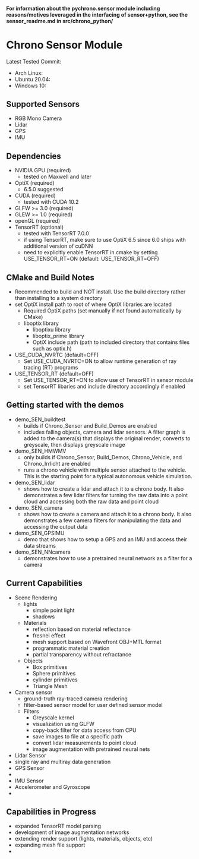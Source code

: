 #### For information about the pychrono.sensor module including reasons/motives leveraged in the interfacing of sensor+python, see the sensor_readme.md in src/chrono_python/

# Chrono Sensor Module
Latest Tested Commit:
 - Arch Linux:
 - Ubuntu 20.04:
 - Windows 10:

## Supported Sensors
 - RGB Mono Camera
 - Lidar
 - GPS
 - IMU

## Dependencies
 - NVIDIA GPU (required)
	 - tested on Maxwell and later
 - OptiX (required)
	 - 6.5.0 suggested
 - CUDA (required)
	 - tested with CUDA 10.2
 - GLFW >= 3.0 (required)
 - GLEW >= 1.0 (required)
 - openGL (required)
 - TensorRT (optional)
     - tested with TensorRT 7.0.0
     - if using TensorRT, make sure to use OptiX 6.5 since 6.0 ships with additional version of cuDNN
     - need to explicitly enable TensorRT in cmake by setting USE_TENSOR_RT=ON (default: USE_TENSOR_RT=OFF)

## CMake and Build Notes
 - Recommended to build and NOT install. Use the build directory rather than installing to a system directory
 - set OptiX install path to root of where OptiX libraries are located
	 - Required OptiX paths (set manually if not found automatically by CMake)
   - liboptix library
	 - liboptixu library
	 - liboptix_prime library
	 - OptiX include path (path to included directory that contains files such as optix.h)
 - USE_CUDA_NVRTC (default=OFF)
   - Set USE_CUDA_NVRTC=ON to allow runtime generation of ray tracing (RT) programs
 - USE_TENSOR_RT (default=OFF)
   - Set USE_TENSOR_RT=ON to allow use of TensorRT in sensor module
   - set TensorRT libaries and include directory accordingly if enabled

## Getting started with the demos
 - demo_SEN_buildtest
	 - builds if Chrono_Sensor and Build_Demos are enabled
	 - includes falling objects, camera and lidar sensors. A filter graph is added to the camera(s) that displays the original render, converts to greyscale, then displays greyscale image
 - demo_SEN_HMWMV
	 - only builds if Chrono_Sensor, Build_Demos, Chrono_Vehicle, and Chrono_Irrlicht are enabled
	 - runs a chrono vehicle with multiple sensor attached to the vehicle. This is the starting point for a typical autonomous vehicle simulation.
 - demo_SEN_lidar
     - shows how to create a lidar and attach it to a chrono body. It also demonstrates a few lidar filters for turning the raw data into a point cloud and accessing both the raw data and point cloud
 - demo_SEN_camera
     - shows how to create a camera and attach it to a chrono body. It also demonstrates a few camera filters for manipulating the data and accessing the output data
 - demo_SEN_GPSIMU
     - demo that shows how to setup a GPS and an IMU and access their data streams
 - demo_SEN_NNcamera
     - demonstrates how to use a pretrained neural network as a filter for a camera


## Current Capabilities
 - Scene Rendering
	 - lights
		 - simple point light
		 - shadows
	 - Materials
		 - reflection based on material reflectance
		 - fresnel effect
		 - mesh support based on Wavefront OBJ+MTL format
		 - programmatic material creation
		 - partial transparency without refractance
	 - Objects
		 - Box primitives
		 - Sphere primitives
		 - cylinder primitives
		 - Triangle Mesh
 - Camera sensor
	 - ground-truth ray-traced camera rendering
	 - filter-based sensor model for user defined sensor model
   - Filters
  	 - Greyscale kernel
  	 - visualization using GLFW
  	 - copy-back filter for data access from CPU
  	 - save images to file at a specific path
  	 - convert lidar measurements to point cloud
  	 - image augmentation with pretrained neural nets
 - Lidar Sensor
  - single ray and multiray data generation
 - GPS Sensor
  -
 - IMU Sensor
  - Accelerometer and Gyroscope
  -

## Capabilities in Progress
 - expanded TensorRT model parsing
 - development of image augmentation networks
 - extending render support (lights, materials, objects, etc)
 - expanding mesh file support
 -
